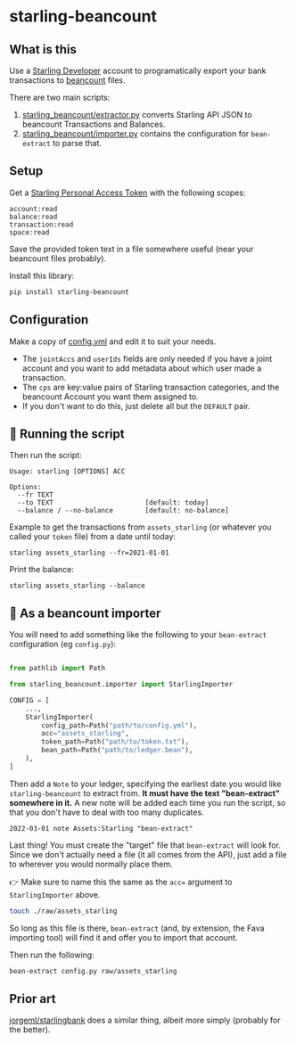 # starling-beancount
## What is this
Use a [Starling Developer](https://developer.starlingbank.com/get-started) account to programatically export your bank transactions to [beancount](https://beancount.github.io/) files.

There are two main scripts:
1. [starling_beancount/extractor.py](./starling_beancount/extractor.py) converts Starling API JSON to beancount Transactions and Balances.
2. [starling_beancount/importer.py](./starling_beancount/importer.py) contains the configuration for `bean-extract` to parse that.

## Setup
Get a [Starling Personal Access Token](https://developer.starlingbank.com/personal/token) with the following scopes:
```
account:read
balance:read
transaction:read
space:read
```

Save the provided token text in a file somewhere useful (near your beancount files probably).

Install this library:
```bash
pip install starling-beancount
```

## Configuration
Make a copy of [config.yml](./config.yml) and edit it to suit your needs.
- The `jointAccs` and `userIds` fields are only needed if you have a joint account and you want to add metadata about which user made a transaction.
- The `cps` are key:value pairs of Starling transaction categories, and the beancount Account you want them assigned to.
- If you don't want to do this, just delete all but the `DEFAULT` pair.

## 💪 Running the script

Then run the script:
```
Usage: starling [OPTIONS] ACC

Options:
  --fr TEXT
  --to TEXT                       [default: today]
  --balance / --no-balance        [default: no-balance]
```

Example to get the transactions from `assets_starling` (or whatever you called your `token` file) from a date until today:
```
starling assets_starling --fr=2021-01-01
```

Print the balance:
```
starling assets_starling --balance
```

## 🧠 As a beancount importer
You will need to add something like the following to your `bean-extract` configuration (eg `config.py`):
```python

from pathlib import Path

from starling_beancount.importer import StarlingImporter

CONFIG = [
    ...,
    StarlingImporter(
        config_path=Path("path/to/config.yml"),
        acc="assets_starling",
        token_path=Path("path/to/token.txt"),
        bean_path=Path("path/to/ledger.bean"),
    ),
]
```

Then add a `Note` to your ledger, specifying the earliest date you would like `starling-beancount` to extract from.
**It must have the text "bean-extract" somewhere in it.**
A new note will be added each time you run the script, so that you don't have to deal with too many duplicates.
```beancount
2022-03-01 note Assets:Starling "bean-extract"
```

Last thing! You must create the "target" file that `bean-extract` will look for.
Since we don't actually need a file (it all comes from the API), just add a file to wherever you would normally place them.

👉 Make sure to name this the same as the `acc=` argument to `StarlingImporter` above.

```bash
touch ./raw/assets_starling
```

So long as this file is there, `bean-extract` (and, by extension, the Fava importing tool) will find it and offer you to import that account.

Then run the following:
```bash
bean-extract config.py raw/assets_starling
```

## Prior art
[jorgeml/starlingbank](https://github.com/jorgeml/starlingbank) does a similar thing, albeit more simply (probably for the better).

